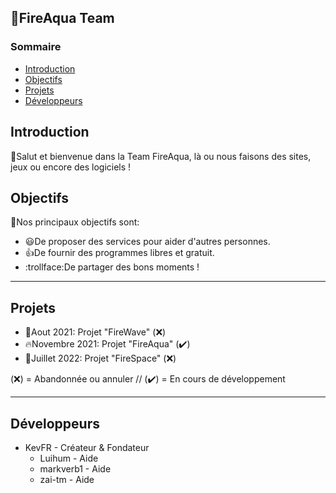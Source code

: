 ## :hammer:FireAqua Team

### Sommaire
* [Introduction](#introduction)
* [Objectifs](#objectifs)
* [Projets](#projets)
* [Développeurs](#développeurs)

## Introduction
:wave:Salut et bienvenue dans la Team FireAqua, là ou nous faisons des sites, jeux ou encore des logiciels ! 

## Objectifs
:memo:Nos principaux objectifs sont:
- :smiley:De proposer des services pour aider d'autres personnes.
- :thumbsup:De fournir des programmes libres et gratuit.
- :trollface:De partager des bons moments !
-----------------

## Projets
- :eyes:Aout 2021: Projet "FireWave" (:x:)
- :fire:Novembre 2021: Projet "FireAqua" (:heavy_check_mark:)
- :rocket:Juillet 2022: Projet "FireSpace" (:x:)

(:x:) = Abandonnée ou annuler // (:heavy_check_mark:) = En cours de développement

-----------------
## Développeurs
* KevFR - Créateur & Fondateur 
  * Luihum - Aide 
  * markverb1 - Aide
  * zai-tm - Aide
 
